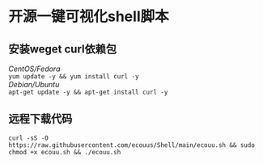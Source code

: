 # 开源一键可视化shell脚本
## 安装weget curl依赖包  
*CentOS/Fedora*  
`yum update -y && yum install curl -y`  
*Debian/Ubuntu*  
`apt-get update -y && apt-get install curl -y`   
## 远程下载代码  
```
curl -sS -O https://raw.githubusercontent.com/ecouus/Shell/main/ecouu.sh && sudo chmod +x ecouu.sh && ./ecouu.sh
```